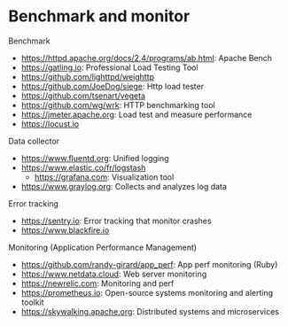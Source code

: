 # Benchmark and monitor

Benchmark
* https://httpd.apache.org/docs/2.4/programs/ab.html: Apache Bench
* https://gatling.io: Professional Load Testing Tool
* https://github.com/lighttpd/weighttp
* https://github.com/JoeDog/siege: Http load tester
* https://github.com/tsenart/vegeta
* https://github.com/wg/wrk: HTTP benchmarking tool
* https://jmeter.apache.org: Load test and measure performance
* https://locust.io

Data collector
* https://www.fluentd.org: Unified logging
* https://www.elastic.co/fr/logstash
  + https://grafana.com: Visualization tool
* https://www.graylog.org: Collects and analyzes log data

Error tracking
* https://sentry.io: Error tracking that monitor crashes
* https://www.blackfire.io

Monitoring (Application Performance Management)
* https://github.com/randy-girard/app_perf: App perf monitoring (Ruby) 
* https://www.netdata.cloud: Web server monitoring
* https://newrelic.com: Monitoring and perf
* https://prometheus.io: Open-source systems monitoring and alerting toolkit
* https://skywalking.apache.org: Distributed systems and microservices
